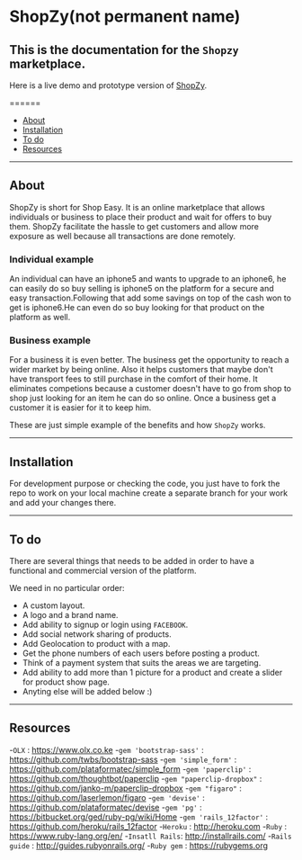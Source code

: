 ShopZy(not permanent name)
==========================

## This is the documentation for the `Shopzy` marketplace.

Here is a live demo and prototype version of [ShopZy](https://shopzy1.herokuapp.com).

======

- [About](#about)
- [Installation](#how-to-open)
- [To do](#to-do)
- [Resources](#resources)

---

About
-----

ShopZy is short for Shop Easy. It is an online marketplace that allows individuals or business to place their product and wait for offers to buy them.
ShopZy facilitate the hassle to get customers and allow more exposure as well because all transactions are done remotely.

### Individual example
An individual can have an iphone5 and wants to upgrade to an iphone6, he can easily do so buy selling is iphone5 on the platform for a secure and easy transaction.Following that add some savings on top of the cash won to get is iphone6.He can even do so buy looking for that product on the platform as well.

### Business example
For a business it is even better. The business get the opportunity to reach a wider market by being online. Also it helps customers that maybe don't have transport fees to still purchase in the comfort of their home. It eliminates competions because a customer doesn't have to go from shop to shop just looking for an item he can do so online. Once a business get a customer it is easier for it to keep him.

These are just simple example of the benefits and how `ShopZy` works.

---

Installation
------------

For development purpose or checking the code, you just have to fork the repo to work on your local machine create a separate branch for your work and add your changes there.

---

To do
-----

There are several things that needs to be added in order to have a functional and commercial version of the platform.

We need in no particular order:

- A custom layout.
- A logo and a brand name.
- Add ability to signup or login using `FACEBOOK`.
- Add social network sharing of products.
- Add Geolocation to product with a map.
- Get the phone numbers of each users before posting a product.
- Think of a payment system that suits the areas we are targeting.
- Add ability to add more than 1 picture for a product and create a slider for product show page.
- Anyting else will be added below :)

---

Resources
---------
-`OLX` : https://www.olx.co.ke
-`gem 'bootstrap-sass'` : https://github.com/twbs/bootstrap-sass
-`gem 'simple_form'` : https://github.com/plataformatec/simple_form
-`gem 'paperclip'` : https://github.com/thoughtbot/paperclip
-`gem "paperclip-dropbox"` : https://github.com/janko-m/paperclip-dropbox
-`gem "figaro"` : https://github.com/laserlemon/figaro
-`gem 'devise'` : https://github.com/plataformatec/devise
-`gem 'pg'` : https://bitbucket.org/ged/ruby-pg/wiki/Home
-`gem 'rails_12factor'` : https://github.com/heroku/rails_12factor
-`Heroku` : http://heroku.com
-`Ruby` : https://www.ruby-lang.org/en/
-`Insatll Rails`: http://installrails.com/
-`Rails guide` : http://guides.rubyonrails.org/
-`Ruby gem` : https://rubygems.org

